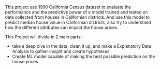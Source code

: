 This project use 1990 California Census dataset to evaluate the performance and the predictive power of a model trained and tested on data collected from houses in Californian districts. And use this model to predict median house value in Californian districts, also try to understand how the different attributes can impact the house prices.

This Project will divide in 2 main parts:
* take a deep dive in the data, clean it up, and make a Explanatory Data Analysis to gather insight and create hypotheses
* Create ML model capable of making the best possible prediction on the house prices
